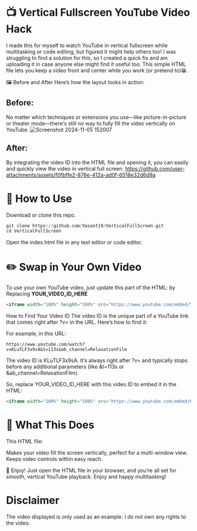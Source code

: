 # 📺 Vertical Fullscreen YouTube Video Hack
I made this for myself to watch YouTube in vertical fullscreen while multitasking or code editing, but figured it might help others too! I was struggling to find a solution for this, so I created a quick fix and am uploading it in case anyone else might find it useful too. This simple HTML file lets you keep a video front and center while you work (or pretend to)😁. 

🖼️ Before and After
Here’s how the layout looks in action:

## Before:
No matter which techniques or extensions you use—like picture-in-picture or theater mode—there's still no way to fully fill the video vertically on YouTube.
![Screenshot 2024-11-05 152007](https://github.com/user-attachments/assets/207d53fc-265d-4187-8022-47581c2bff78)

## After:
By integrating the video ID into the HTML file and opening it, you can easily and quickly view the video in vertical full screen.
https://github.com/user-attachments/assets/f0fbffe2-876e-412a-ad0f-6518e32d6d9a


# 🚀 How to Use
Download or clone this repo.
```python
git clone https://github.com/Vasant19/VerticalFullScreen.git
cd VerticalFullScreen
```
Open the index.html file in any text editor or code editor.

# ✏️ Swap in Your Own Video
To use your own YouTube video, just update this part of the HTML:
by Replacing **YOUR_VIDEO_ID_HERE**
```html
<iframe width="100%" height="100%" src="https://www.youtube.com/embed/YOUR_VIDEO_ID_HERE" frameborder="0" allow="autoplay; encrypted-media" allowfullscreen></iframe>
```
How to Find Your Video ID
The video ID is the unique part of a YouTube link that comes right after ?v= in the URL. Here’s how to find it:

For example, in this URL:

```arduino
https://www.youtube.com/watch?v=KLuTLF3x9sA&t=113s&ab_channel=RelaxationFilm
```
The video ID is KLuTLF3x9sA. It’s always right after ?v= and typically stops before any additional parameters (like &t=113s or &ab_channel=RelaxationFilm).

So, replace YOUR_VIDEO_ID_HERE with this video ID to embed it in the HTML:

```html
<iframe width="100%" height="100%" src="https://www.youtube.com/embed/KLuTLF3x9sA" frameborder="0" allow="autoplay; encrypted-media" allowfullscreen></iframe>
```

# 📐 What This Does
This HTML file:

Makes your video fill the screen vertically, perfect for a multi-window view.
Keeps video controls within easy reach.

🎉 Enjoy!
Just open the HTML file in your browser, and you’re all set for smooth, vertical YouTube playback. Enjoy and happy multitasking!

# Disclaimer 

The video displayed is only used as an example. I do not own any rights to the video.
